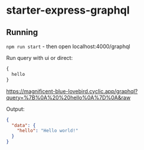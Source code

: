 # starter-express-graphql

## Running

`npm run start` - then open localhost:4000/graphql

Run query with ui or direct:
```graphql
{
  hello
}
```
https://magnificent-blue-lovebird.cyclic.app/graphql?query=%7B%0A%20%20hello%0A%7D%0A&raw

Output:
```json
{
  "data": {
    "hello": "Hello world!"
  }
}
```
